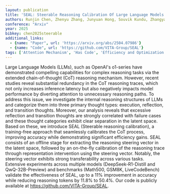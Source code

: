 ```yaml
---
layout: publication
title: 'SEAL: Steerable Reasoning Calibration Of Large Language Models For Free'
authors: Runjin Chen, Zhenyu Zhang, Junyuan Hong, Souvik Kundu, Zhangyang Wang
conference: "Arxiv"
year: 2025
bibkey: chen2025steerable
additional_links:
  - {name: "Paper", url: 'https://arxiv.org/abs/2504.07986'}
  - {name: "Code", url: 'https://github.com/VITA-Group/SEAL'}
tags: ['Attention Mechanism', 'Has Code', 'Efficiency and Optimization', 'Training Techniques', 'Model Architecture']
---
```

Large Language Models (LLMs), such as OpenAI's o1-series have demonstrated
compelling capabilities for complex reasoning tasks via the extended
chain-of-thought (CoT) reasoning mechanism. However, recent studies reveal
substantial redundancy in the CoT reasoning traces, which not only increases
inference latency but also negatively impacts model performance by diverting
attention to unnecessary reasoning paths. To address this issue, we investigate
the internal reasoning structures of LLMs and categorize them into three
primary thought types: execution, reflection, and transition thoughts.
Moreover, our analysis reveals that excessive reflection and transition
thoughts are strongly correlated with failure cases and these thought
categories exhibit clear separation in the latent space. Based on these, we
introduce SEAL (Steerable reasoning calibration), a training-free approach that
seamlessly calibrates the CoT process, improving accuracy while demonstrating
significant efficiency gains. SEAL consists of an offline stage for extracting
the reasoning steering vector in the latent space, followed by an on-the-fly
calibration of the reasoning trace through representation intervention using
the steering vector. Notably, the steering vector exhibits strong
transferability across various tasks. Extensive experiments across multiple
models (DeepSeek-R1-Distill and QwQ-32B-Preview) and benchmarks (Math500,
GSM8K, LiveCodeBench) validate the effectiveness of SEAL, up to a 11%
improvement in accuracy while reducing reasoning tokens by 11.8% to 50.4%. Our
code is publicly available at https://github.com/VITA-Group/SEAL.
